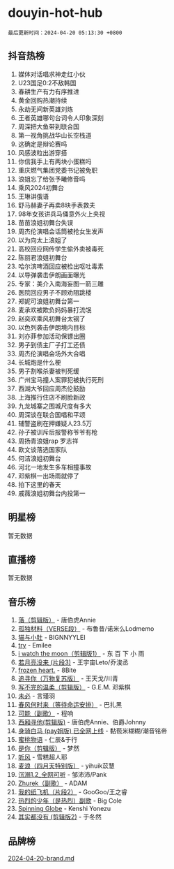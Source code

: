 # douyin-hot-hub

`最后更新时间：2024-04-20 05:13:30 +0800`

## 抖音热榜

1. 媒体对话唱求神走红小伙
1. U23国足0:2不敌韩国
1. 春耕生产有力有序推进
1. 黄金回购热潮持续
1. 永劫无间新英雄刘炼
1. 王者英雄哪句台词令人印象深刻
1. 周深把大鱼带到联合国
1. 第一视角挑战华山长空栈道
1. 这确定是辩论赛吗
1. 风感波粒出游穿搭
1. 你信我手上有两块小蛋糕吗
1. 重庆燃气集团党委书记被免职
1. 浪姐忘了给张予曦修音吗
1. 乘风2024初舞台
1. 王琳讲俄语
1. 舒马赫妻子再卖8块手表救夫
1. 98年女孩讲兵马俑意外火上央视
1. 苗苗浪姐初舞台失误
1. 周杰伦演唱会话筒被抢女生发声
1. 以为向太上浪姐了
1. 高校回应网传学生偷外卖被毒死
1. 陈丽君浪姐初舞台
1. 哈尔滨啤酒回应被检出呕吐毒素
1. 以导弹袭击伊朗画面曝光
1. 专家：美介入南海妄图一箭三雕
1. 医院回应男子不顾劝阻跳楼
1. 郑妮可浪姐初舞台第一
1. 麦承欢被欺负妈妈暴打流氓
1. 赵奕欢乘风初舞台太钢了
1. 以色列袭击伊朗境内目标
1. 刘亦菲参加活动保镖出圈
1. 男子到债主厂子打工还债
1. 周杰伦演唱会场外大合唱
1. 长城炮是什么梗
1. 男子割喉杀妻被判死缓
1. 广州宝马撞人案罪犯被执行死刑
1. 西湖大爷回应周杰伦鼓励
1. 上海推行住店不刷脸新政
1. 九龙城寨之围城尺度有多大
1. 周深谈在联合国唱和平颂
1. 辅警盗刷在押嫌疑人23.5万
1. 孙子被训斥后报警称爷爷有枪
1. 周扬青浪姐rap 罗志祥
1. 欧文谈落选国家队
1. 何洁浪姐初舞台
1. 河北一地发生多车相撞事故
1. 邓紫棋一出场雨就停了
1. 拍下这里的春天
1. 戚薇浪姐初舞台内投第一

## 明星榜

暂无数据

## 直播榜

暂无数据

## 音乐榜

1. [落（剪辑版）](https://sf3-cdn-tos.douyinstatic.com/obj/tos-cn-ve-2774/o0h6HvN1BBbli9LtU3i5fQIleBQMF5Cg4TZmmC) - 唐伯虎Annie
1. [孤独材料（VERSE段）](https://sf3-cdn-tos.douyinstatic.com/obj/tos-cn-ve-2774/ocX7glDNHYlwFeYrGQfBZoThtvPWy8tCCEBGKQ) - 布鲁昔/诺米么Lodmemo
1. [猫与小肚](https://sf3-cdn-tos.douyinstatic.com/obj/tos-cn-ve-2774/osZeoClMECgK8DYl6VebABgbchEtPYQjZEnRtd) - BIGNNYYLEI
1. [try](https://sf5-hl-cdn-tos.douyinstatic.com/obj/tos-cn-ve-2774/oMCYLreazYIFEgVb1vQdrJnJTbe8DDfiCA6gKw) - Emilee
1. [i watch the moon（剪辑版1）](https://sf3-cdn-tos.douyinstatic.com/obj/tos-cn-ve-2774/o0I9mSChzHZANMJIEBfkCQzzg6N5WAcVtqft9P) - 东 百 下 小 雨
1. [若月亮没来 (片段3)](https://sf3-cdn-tos.douyinstatic.com/obj/tos-cn-ve-2774/okfyEUsGW1B1ovJi5JiN9IjvAT2lMwA054GoEB) - 王宇宙Leto/乔浚丞
1. [frozen heart.](https://sf5-hl-cdn-tos.douyinstatic.com/obj/tos-cn-ve-2774/oIIWJfyjIACZA9zQMtnJ6hQQhFC4vhCupoRBsO) - 8Bite
1. [追寻你（万物复苏版）](https://sf3-cdn-tos.douyinstatic.com/obj/tos-cn-ve-2774/oYeAZJsbjIDit9APmBg8u6uDUQnHmoCf3gbo74) - 王天戈/川青
1. [写不完的温柔（剪辑版）](https://sf3-cdn-tos.douyinstatic.com/obj/tos-cn-ve-2774/oYBzzZQJ233GfwkemJJffAIWgeIYrjZfWhHTcG) - G.E.M. 邓紫棋
1. [未必](https://sf5-hl-cdn-tos.douyinstatic.com/obj/tos-cn-ve-2774/ogntQMFnKQDZUgTCYuJgfLEtleYZZFxBQqhhFB) - 言瑾羽
1. [春风何时来（等待命运安排）](https://sf6-cdn-tos.douyinstatic.com/obj/tos-cn-ve-2774/oICBNbD3gelMfB4WgiD1KI2jQtXZE2FgHLwtsl) - 巴扎黑
1. [可能（副歌）](https://sf5-hl-cdn-tos.douyinstatic.com/obj/tos-cn-ve-2774/cde1731888894259b333569393c2fb51) - 程响
1. [西厢寻他(剪辑版)](https://sf3-cdn-tos.douyinstatic.com/obj/tos-cn-ve-2774/oUsAVfAQKlRNxEv5qxvIB8o5qmIWUcXbzJKJhw) - 唐伯虎Annie、伯爵Johnny
1. [身骑白马 (pay姐版) 已全网上线](https://sf5-hl-cdn-tos.douyinstatic.com/obj/tos-cn-ve-2774/oQLO5ZgLsFkaDhdIIveF2zUCgfweY0gWaH4AQG) - 黏苞米糊糊/潮音铭帝
1. [蜜桃物语](https://sf5-hl-cdn-tos.douyinstatic.com/obj/tos-cn-ve-2774/oIhOSCZtIACtYU4XQkngiW9kCBfVD1Fz9IYeqL) - 仁辰&于行
1. [是你（剪辑版）](https://sf3-cdn-tos.douyinstatic.com/obj/tos-cn-ve-2774/46019dae783c4c969944217fe1cfafc4) - 梦然
1. [听风](https://sf5-hl-cdn-tos.douyinstatic.com/obj/tos-cn-ve-2774/oAPa3yDDDIZygYzQdBemCAIngcCeEARgbQDtJC) - 雪糕超人耶
1. [麦浪（四月天特别版）](https://sf5-hl-cdn-tos.douyinstatic.com/obj/tos-cn-ve-2774/26f5501a6547411fa3fbedc592fed0ad) - yihuik苡慧
1. [沉溺1.2_全网可听](https://sf5-hl-cdn-tos.douyinstatic.com/obj/tos-cn-ve-2774/ok2QoiBqsWAX9McZmWiI9gAB0EzwD4Xj6yfmtH) - 邹沛沛/Pank
1. [Zhurek（副歌）](https://sf3-cdn-tos.douyinstatic.com/obj/tos-cn-ve-2774/ooQm8FBZQDlf0btEYgVpCcSCQfrdJGBEKZYBGS) - ADAM
1. [我的纸飞机（片段2）](https://sf5-hl-cdn-tos.douyinstatic.com/obj/tos-cn-ve-2774/oM2ZrKcg2CD5AeRB2gkeXOFB1IxAGJdZPazYHf) - GooGoo/王之睿
1. [热烈的少年（是热烈）副歌](https://sf5-hl-cdn-tos.douyinstatic.com/obj/tos-cn-ve-2774/owVNI0CLDAUMtSz6TEYvfFBFL4UDFFhLfgK8fa) - Big Cole
1. [Spinning Globe](https://sf3-cdn-tos.douyinstatic.com/obj/tos-cn-ve-2774/oAYhDobngQZXzvJaWpxueRR0jC4FZDexedXDYA) - Kenshi Yonezu
1. [其实都没有 (剪辑版2)](https://sf3-cdn-tos.douyinstatic.com/obj/tos-cn-ve-2774/oEBNQenHZtBhxYjGgUDQk0BCHTigQafgFlbQ7k) - 于冬然

## 品牌榜

[2024-04-20-brand.md](2024-04-20-brand.md)
